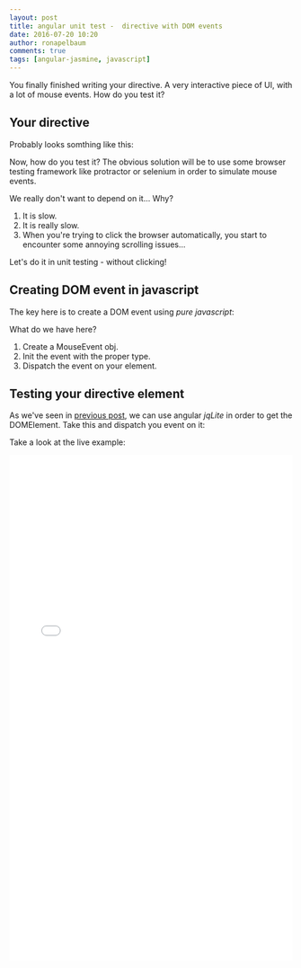 ```yaml
---
layout: post
title: angular unit test -  directive with DOM events
date: 2016-07-20 10:20
author: ronapelbaum
comments: true
tags: [angular-jasmine, javascript]
---
```

You finally finished writing your directive. A very interactive piece of UI, with a lot of mouse events. How do you test it?

## Your directive
Probably looks somthing like this:

<script src="https://gist.github.com/ronapelbaum/3d386c0df3d1beb70f34d633c8b5150c.js"></script> 

Now, how do you test it?
The obvious solution will be to use some browser testing framework like protractor or selenium in order to simulate mouse events.

We really don't want to depend on it... Why?

1. It is slow.
2. It is really slow.
3. When you're trying to click the browser automatically, you start to encounter some annoying scrolling issues...

Let's do it in unit testing - without clicking!

## Creating DOM event in javascript
The key here is to create a DOM event using *pure javascript*:

<script src="https://gist.github.com/ronapelbaum/0f214713408282adcfa3c089f91da633.js"></script> 

What do we have here?

1. Create a MouseEvent obj.
2. Init the event with the proper type.
3. Dispatch the event on your element.

## Testing your directive element
As we've seen in [previous post](/2016/03/06/test-angular-directive/), we can use angular *jqLite* in order to get the DOMElement. Take this and dispatch you event on it:

<script src="https://gist.github.com/ronapelbaum/ed29d0d51364a9a6de9e118d46da34ba.js"></script> 

Take a look at the live example:

<iframe width="100%" height="900" src="//jsfiddle.net/ronapelbaum/5vehsoaf/embedded/js,result/" allowfullscreen="allowfullscreen" frameborder="0"></iframe>
